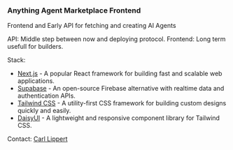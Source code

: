 ### Anything Agent Marketplace Frontend

Frontend and Early API for fetching and creating AI Agents

API: Middle step between now and deploying protocol.
Frontend: Long term usefull for builders.

Stack:

- [Next.js](https://nextjs.org/) - A popular React framework for building fast and scalable web applications.
- [Supabase](https://supabase.io/) - An open-source Firebase alternative with realtime data and authentication APIs.
- [Tailwind CSS](https://tailwindcss.com/) - A utility-first CSS framework for building custom designs quickly and easily.
- [DaisyUI](https://daisyui.com/) - A lightweight and responsive component library for Tailwind CSS.

Contact: [Carl Lippert](https://twitter.com/carllippert)
